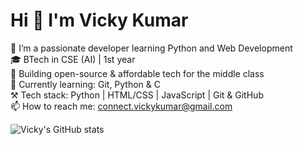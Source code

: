 # Hi 👋 I'm Vicky Kumar

🚀 I’m a passionate developer learning Python and Web Development  
🎓 BTech in CSE (AI) | 1st year  
📌 Building open-source & affordable tech for the middle class  
🌱 Currently learning: Git, Python & C  
⚒️ Tech stack: Python | HTML/CSS | JavaScript | Git & GitHub  
📫 How to reach me: connect.vickykumar@gmail.com

<!-- GitHub Stats -->
![Vicky's GitHub stats](https://github-readme-stats.vercel.app/api?username=KumarCreator1&show_icons=true&theme=github_dark)
